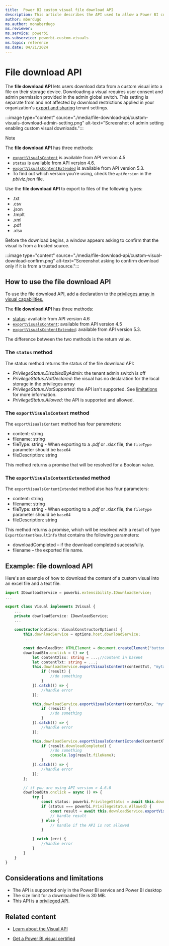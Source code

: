 ```yaml
---
title:  Power BI custom visual file download API
description: This article describes the API used to allow a Power BI custom visual to export data to a text, PDF, excel, or other file.
author: mberdugo
ms.author: monaberdugo
ms.reviewer: 
ms.service: powerbi
ms.subservice: powerbi-custom-visuals
ms.topic: reference
ms.date: 04/21/2024
---
```


# File download API

The **file download API** lets users download data from a custom visual into a file on their storage device. Downloading a visual requires user consent and admin permission provided in the admin global switch. This setting is separate from and not affected by download restrictions applied in your organization's [export and sharing](/power-bi/admin/service-admin-portal-export-sharing) tenant settings.

:::image type="content" source="./media/file-download-api/custom-visuals-download-admin-setting.png" alt-text="Screenshot of admin setting enabling custom visual downloads.":::

>[!NOTE]
>The **file download API** has three methods:
>
> * [`exportVisualsContent`](#the-exportvisualscontent-method) is available from API version 4.5
> * `status` is available from API version 4.6.
> * [`exportVisualsContentExtended`](#the-exportvisualscontentextended-method) is available from API version 5.3.
> * To find out which version you’re using, check the `apiVersion` in the *pbiviz.json* file.

Use the **file download API** to export to files of the following types:

* .txt
* .csv
* .json
* .tmplt
* .xml
* .pdf
* .xlsx

Before the download begins, a window appears asking to confirm that the visual is from a trusted source.

:::image type="content" source="./media/file-download-api/custom-visual-download-confirm.png" alt-text="Screenshot asking to confirm download only if it is from a trusted source.":::

## How to use the file download API

To use the file download API, add a declaration to the [privileges array in visual capabilities.](./capabilities.md#define-privileges)

The **file download API** has three methods:

* [status](#the-status-method): available from API version 4.6
* [`exportVisualsContent`](#the-exportvisualscontent-method): available from API version 4.5
* [`exportVisualsContentExtended`](#the-exportvisualscontentextended-method): available from API version 5.3.

The difference between the two methods is the return value.

### The `status` method

The status method returns the status of the file download API:

* *PrivilegeStatus.DisabledByAdmin*: the tenant admin switch is off
* *PrivilegeStatus.NotDeclared*: the visual has no declaration for the local storage in the privileges array
* *PrivilegeStatus.NotSupported*: the API isn't supported. See [limitations](#considerations-and-limitations) for more information.
* *PrivilegeStatus.Allowed*: the API is supported and allowed.

### The `exportVisualsContent` method

The `exportVisualsContent` method has four parameters:

* content: string
* filename: string
* fileType: string - When exporting to a *.pdf* or *.xlsx* file, the `fileType` parameter should be `base64`
* fileDescription: string

This method returns a promise that will be resolved for a Boolean value.

### The `exportVisualsContentExtended` method

The `exportVisualsContentExtended` method also has four parameters:

* content: string
* filename: string
* fileType: string - When exporting to a *.pdf* or *.xlsx* file, the `fileType` parameter should be `base64`
* fileDescription: string

This method returns a promise, which will be resolved with a result of type `ExportContentResultInfo` that contains the following parameters:

* downloadCompleted – if the download completed successfully.
* filename – the exported file name.

## Example: file download API

Here's an example of how to download the content of a custom visual into an excel file and a text file.

```typescript
import IDownloadService = powerbi.extensibility.IDownloadService;
...

export class Visual implements IVisual {
    ...
    private downloadService: IDownloadService;
    ...

    constructor(options: VisualConstructorOptions) {
        this.downloadService = options.host.downloadService;
         ...

        const downloadBtn: HTMLElement = document.createElement("button");
        downloadBtn.onclick = () => {
            let contentXlsx: string = ...;//content in base64
            let contentTxt: string = ...;
            this.downloadService.exportVisualsContent(contentTxt, "mytxt.txt", "txt", "txt file").then((result) => {
                if (result) {
                    //do something
                }
            }).catch(() => {
                //handle error
            });

            this.downloadService.exportVisualsContent(contentXlsx, "myfile.xlsx", "base64", "xlsx file").then((result) => {
                if (result) {
                    //do something
                }
            }).catch(() => {
                //handle error
            });

            this.downloadService.exportVisualsContentExtended(contentXlsx, "myfile.xlsx", "base64", "xlsx file").then((result) => {
                if (result.downloadCompleted) {
                    //do something
                    console.log(result.fileName);
                }
            }).catch(() => {
                //handle error
            });
        };

        // if you are using API version > 4.6.0
        downloadBtn.onclick = async () => {
            try {
                const status: powerbi.PrivilegeStatus = await this.downloadService.exportStatus();
                if (status === powerbi.PrivilegeStatus.Allowed) {
                    const result = await this.downloadService.exportVisualsContent('aaaaa','a.txt', 'text/plain', 'aa');
                    // handle result
                } else {
                    // handle if the API is not allowed
                }

            } catch (err) {
                //handle error
            }
        }
    }
}
```

## Considerations and limitations

* The API is supported only in the Power BI service and Power BI desktop
* The size limit for a downloaded file is 30 MB.
* This API is a [privileged API](./capabilities.md#privileges-define-the-special-permissions-that-your-visual-requires).

## Related content

* [Learn about the Visual API](visual-api.md)

* [Get a Power BI visual certified](power-bi-custom-visuals-certified.md)
